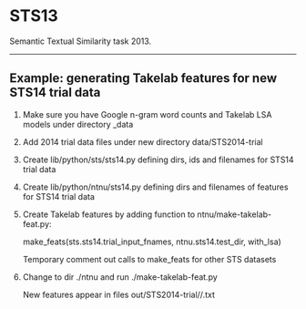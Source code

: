STS13
=====

Semantic Textual Similarity task 2013.



------------------------------------------------------------------------------
Example: generating Takelab features for new STS14 trial data 
------------------------------------------------------------------------------

1. Make sure you have Google n-gram word counts and Takelab LSA models
   under directory _data

2. Add 2014 trial data files under new directory data/STS2014-trial

3. Create lib/python/sts/sts14.py defining dirs, ids and filenames for STS14
   trial data
   
4. Create lib/python/ntnu/sts14.py defining dirs and filenames of features 
   for STS14 trial data

5. Create Takelab features by adding function to ntnu/make-takelab-feat.py:
   
   make_feats(sts.sts14.trial_input_fnames, 
              ntnu.sts14.test_dir,
              with_lsa)
              
   Temporary comment out calls to make_feats for other STS datasets
   
6. Change to dir ./ntnu and run ./make-takelab-feat.py

   New features appear in files out/STS2014-trial/<dataset-id>/<feat-name>.txt
   

              
              







